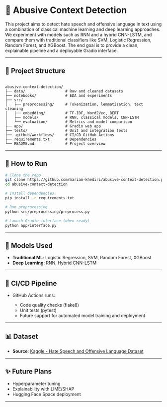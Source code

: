 # 🧠 Abusive Context Detection

This project aims to detect hate speech and offensive language in text using a combination of classical machine learning and deep learning approaches. We experiment with models such as RNN and a hybrid CNN-LSTM, and compare them with traditional classifiers like SVM, Logistic Regression, Random Forest, and XGBoost. The end goal is to provide a clean, explainable pipeline and a deployable Gradio interface.

---

## 📁 Project Structure

```

abusive-context-detection/
├── data/                  # Raw and cleaned datasets
├── notebooks/             # EDA and experiments
├── src/
│   ├── preprocessing/     # Tokenization, lemmatization, text cleaning
│   ├── embedding/         # TF-IDF, Word2Vec, BERT
│   ├── models/            # RNN, classical models, CNN-LSTM
│   └── evaluation/        # Metrics and model comparison
├── app/                   # Gradio web app
├── tests/                 # Unit and integration tests
├── .github/workflows/     # CI/CD GitHub Actions
├── requirements.txt       # Dependencies
└── README.md              # Project overview

````

---

## 🚀 How to Run

```bash
# Clone the repo
git clone https://github.com/mariam-khediri/abusive-context-detection.git
cd abusive-context-detection

# Install dependencies
pip install -r requirements.txt

# Run preprocessing
python src/preprocessing/preprocess.py

# Launch Gradio interface (when ready)
python app/interface.py
````

---

## 🔧 Models Used

* **Traditional ML**: Logistic Regression, SVM, Random Forest, XGBoost
* **Deep Learning**: RNN, Hybrid CNN-LSTM

---

## 🧪 CI/CD Pipeline

* GitHub Actions runs:

  * Code quality checks (flake8)
  * Unit tests (pytest)
  * Future support for automated model training and deployment

---

## 📊 Dataset

* **Source**: [Kaggle - Hate Speech and Offensive Language Dataset](https://www.kaggle.com/datasets/lisphilar/hate-speech-and-offensive-language-dataset)

---

## ✨ Future Plans

* Hyperparameter tuning
* Explainability with LIME/SHAP
* Hugging Face Space deployment

---



